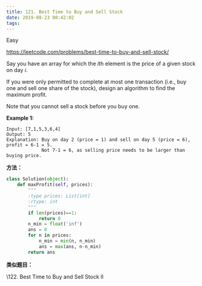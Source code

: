 ```yaml
---
title: 121. Best Time to Buy and Sell Stock
date: 2019-08-23 00:42:02
tags:
---
```


Easy

https://leetcode.com/problems/best-time-to-buy-and-sell-stock/

Say you have an array for which the *i*th element is the price of a given stock on day *i*.

If you were only permitted to complete at most one transaction (i.e., buy one and sell one share of the stock), design an algorithm to find the maximum profit.

Note that you cannot sell a stock before you buy one.

**Example 1:**

```
Input: [7,1,5,3,6,4]
Output: 5
Explanation: Buy on day 2 (price = 1) and sell on day 5 (price = 6), profit = 6-1 = 5.
             Not 7-1 = 6, as selling price needs to be larger than buying price.
```

**方法：**

```python
class Solution(object):
    def maxProfit(self, prices):
        """
        :type prices: List[int]
        :rtype: int
        """
        if len(prices)==1:
            return 0
        n_min = float('inf')
        ans = 0
        for n in prices:
            n_min = min(n, n_min)
            ans = max(ans, n-n_min)
        return ans
```



**类似题目：**

\122. Best Time to Buy and Sell Stock II